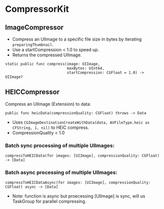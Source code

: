 # CompressorKit

## ImageCompressor
- Compress an UIImage to a specific file size in bytes by iterating ````preparingThumbnail````.
- Use a startCompression < 1.0 to speed up.
- Returns the compressed UIImage.

````
static public func compress(image: UIImage,
                            maxBytes: UInt64,
                            startCompression: CGFloat = 1.0) -> UIImage?
````

## HEICCompressor

Compress an UIImage (Extension) to data:
````
public func heicData(compressionQuality: CGFloat) throws -> Data
````
- Uses ````CGImageDestinationCreateWithData(data, AVFileType.heic as CFString, 1, nil)```` to HEIC compress.
- CompressionQuality < 1.0

### Batch sync processing of multiple UIImages:
````
compressToHEICData(for images: [UIImage], compressionQuality: CGFloat) -> [Data]
````
### Batch async processing of multiple UIImages:
````
compressToHEICDataAsync(for images: [UIImage], compressionQuality: CGFloat) async -> [Data]
````
- Note: function is async but proecessing [UIImage] is sync, will us TaskGroup for parallel compressing.
